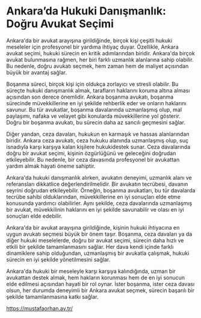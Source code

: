 # Ankara’da Hukuki Danışmanlık: Doğru Avukat Seçimi
Ankara'da bir avukat arayışına girildiğinde, birçok kişi çeşitli hukuki meseleler için profesyonel bir yardıma ihtiyaç duyar. Özellikle, Ankara avukat seçimi, hukuki sürecin en kritik adımlarından biridir. Ankara'da birçok avukat bulunmasına rağmen, her biri farklı uzmanlık alanlarına sahip olabilir. Bu nedenle, doğru avukatı seçmek, hem zaman hem de maliyet açısından büyük bir avantaj sağlar.

Boşanma süreci, birçok kişi için oldukça zorlayıcı ve stresli olabilir. Bu süreçte hukuki danışmanlık almak, tarafların haklarını koruma altına alması açısından son derece önemlidir. Ankara boşanma avukatı, boşanma sürecinde müvekkillerine en iyi şekilde rehberlik eder ve onların haklarını savunur. Bu tür avukatlar, boşanma davalarında uzmanlaşmış olup, mal paylaşımı, nafaka ve velayet gibi konularda müvekkillerine yol gösterir. Doğru bir boşanma avukatı, bu sürecin daha az sancılı geçmesini sağlar.

Diğer yandan, ceza davaları, hukukun en karmaşık ve hassas alanlarından biridir. Ankara ceza avukatı, ceza hukuku alanında uzmanlaşmış olup, suç isnadıyla karşı karşıya kalan kişilere hukukidestek sunar. Ceza davalarında doğru bir avukat seçimi, kişinin özgürlüğünü ve geleceğini doğrudan etkileyebilir. Bu nedenle, bir ceza davasında profesyonel bir avukattan yardım almak hayati öneme sahiptir.

Ankara'da hukuki danışmanlık alırken, avukatın deneyimi, uzmanlık alanı ve referansları dikkatlice değerlendirilmelidir. Bir avukatın tecrübesi, davanın seyrini doğrudan etkileyebilir. Örneğin, boşanma avukatları, bu tür davalarda tecrübe sahibi olduklarından, müvekkillerine en iyi sonuçları elde etme konusunda yardımcı olabilirler. Aynı şekilde, ceza davalarında uzmanlaşmış bir avukat, müvekkilinin haklarını en iyi şekilde savunabilir ve olası en iyi sonuçları elde edebilir.

Ankara'da bir avukat arayışına girildiğinde, kişinin hukuki ihtiyacına en uygun avukatı seçmesi büyük bir önem taşır. Boşanma, ceza davaları ya da diğer hukuki meselelerde, doğru bir avukat seçimi, sürecin daha hızlı ve etkili bir şekilde tamamlanmasını sağlar. Her dava kendi içinde farklı dinamiklere sahip olduğundan, uzmanlaşmış bir avukatla çalışmak, hukuki sürecin en iyi şekilde yönetilmesini sağlar.

Ankara'da hukuki bir meseleyle karşı karşıya kalındığında, uzman bir avukattan destek almak, hem hakların korunması hem de en iyi sonucun elde edilmesi açısından hayati bir rol oynar. İster boşanma, ister ceza davası olsun, her durumda deneyimli bir Ankara avukat seçmek, sürecin başarılı bir şekilde tamamlanmasına katkı sağlar.

https://mustafaorhan.av.tr/
